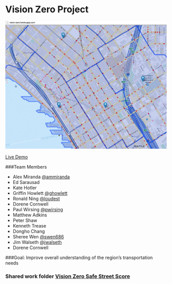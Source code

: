 Vision Zero Project
===


![Screenshot](VisionZeroStreetScore.png)

[Live Demo](http://vision-zero.herokuapp.com)

###Team Members

* Alex Miranda [@ammiranda](http://github.com/ammiranda)
* Ed Sarausad
* Kate Hotler
* Griffin Howlett [@ghowlett](http://github.com/ghowlett)
* Ronald Ning [@loudest](http://github.com/loudest)
* Dorene Cornwell
* Paul Wirsing [@pwirsing](http://github.com/pwirsing)
* Matthew Adkins
* Peter Shaw
* Kenneth Trease
* Dongho Chang
* Sheree Wen [@swen686](http://github.com/swen686)
* Jim Walseth [@jwalseth](http://github.com/jwalseth)
* Dorene Cornwell

###Goal: Improve overall understanding of the region’s transportation needs

### Shared work folder [Vision Zero Safe Street Score](https://drive.google.com/folderview?id=0BxiLoXQcmiZLflVYamhvS2h6MkZfM1ZOVFl0WDRHejdUamRRUGNybGhwMU91dkdmYmp5VzA&usp=sharing)

